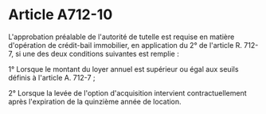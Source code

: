 # Article A712-10

L'approbation préalable de l'autorité de tutelle est requise en matière d'opération de crédit-bail immobilier, en application du 2° de l'article R. 712-7, si une des deux conditions suivantes est remplie :

1° Lorsque le montant du loyer annuel est supérieur ou égal aux seuils définis à l'article A. 712-7 ;

2° Lorsque la levée de l'option d'acquisition intervient contractuellement après l'expiration de la quinzième année de location.
